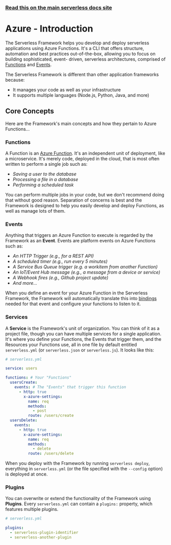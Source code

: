 <!--
title: Serverless Framework - Azure Functions Guide - Introduction
menuText: Intro
menuOrder: 1
description: An introduction to using Azure Functions with the Serverless Framework.
layout: Doc
-->

<!-- DOCS-SITE-LINK:START automatically generated  -->

### [Read this on the main serverless docs site](https://www.serverless.com/framework/docs/providers/azure/guide/intro)

<!-- DOCS-SITE-LINK:END -->

# Azure - Introduction

The Serverless Framework helps you develop and deploy serverless applications
using Azure Functions. It's a CLI that offers structure, automation and best
practices out-of-the-box, allowing you to focus on building sophisticated, event-
driven, serverless architectures, comprised of [Functions](#functions) and
[Events](#events).

The Serverless Framework is different than other application frameworks because:

- It manages your code as well as your infrastructure
- It supports multiple languages (Node.js, Python, Java, and more)

## Core Concepts

Here are the Framework's main concepts and how they pertain to Azure Functions…

### Functions

A Function is an [Azure Function](https://docs.microsoft.com/en-us/azure/azure-functions/functions-reference).
It's an independent unit of deployment, like a microservice. It's merely code,
deployed in the cloud, that is most often written to perform a single job such
as:

- _Saving a user to the database_
- _Processing a file in a database_
- _Performing a scheduled task_

You can perform multiple jobs in your code, but we don't recommend doing that
without good reason. Separation of concerns is best and the Framework is designed
to help you easily develop and deploy Functions, as well as manage lots of them.

### Events

Anything that triggers an Azure Function to execute is regarded by the Framework
as an **Event**. Events are platform events on Azure Functions such as:

- _An HTTP Trigger (e.g., for a REST API)_
- _A scheduled timer (e.g., run every 5 minutes)_
- _A Service Bus Queue trigger (e.g. a workitem from another Function)_
- _An IoT/Event Hub message (e.g., a message from a device or service)_
- _A Webhook fires (e.g., Github project update)_
- _And more..._

When you define an event for your Azure Function in the Serverless Framework, the
Framework will automatically translate this into
[bindings](https://docs.microsoft.com/en-us/azure/azure-functions/functions-triggers-bindings)
needed for that event and configure your functions to listen to it.

### Services

A **Service** is the Framework's unit of organization. You can think of it as a
project file, though you can have multiple services for a single application.
It's where you define your Functions, the Events that trigger them, and the
Resources your Functions use, all in one file by default entitled `serverless.yml` (or
`serverless.json` or `serverless.js`). It looks like this:

```yml
# serverless.yml

service: users

functions: # Your "Functions"
  usersCreate:
    events: # The "Events" that trigger this function
      - http: true
        x-azure-settings:
          name: req
          methods:
            - post
          route: /users/create
  usersDelete:
    events:
      - http: true
        x-azure-settings:
          name: req
          methods:
            - delete
          route: /users/delete
```

When you deploy with the Framework by running `serverless deploy`, everything in
`serverless.yml` (or the file specified with the `--config` option) is deployed at once.

### Plugins

You can overwrite or extend the functionality of the Framework using **Plugins**.
Every `serverless.yml` can contain a `plugins:` property, which features multiple
plugins.

```yml
# serverless.yml

plugins:
  - serverless-plugin-identifier
  - serverless-another-plugin
```

